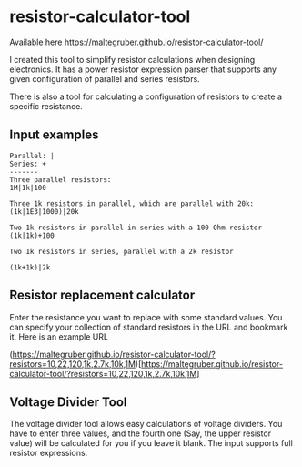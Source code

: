 # resistor-calculator-tool
Available here
https://maltegruber.github.io/resistor-calculator-tool/

I created this tool to simplify resistor calculations when designing electronics. It has a power resistor expression parser that supports any given configuration of parallel and series resistors.

There is also a tool for calculating a configuration of resistors to create a specific resistance.


## Input examples


```
Parallel: |
Series: +
-------
Three parallel resistors:
1M|1k|100

Three 1k resistors in parallel, which are parallel with 20k:
(1k|1E3|1000)|20k

Two 1k resistors in parallel in series with a 100 Ohm resistor
(1k|1k)+100

Two 1k resistors in series, parallel with a 2k resistor

(1k+1k)|2k

```

## Resistor replacement calculator
Enter the resistance you want to replace with some standard values. You can specify your collection of standard resistors in the URL and bookmark it. Here is an example URL

(https://maltegruber.github.io/resistor-calculator-tool/?resistors=10,22,120,1k,2.7k,10k,1M)[https://maltegruber.github.io/resistor-calculator-tool/?resistors=10,22,120,1k,2.7k,10k,1M]

## Voltage Divider Tool
The voltage divider tool allows easy calculations of voltage dividers. You have to enter three values, and the fourth one (Say, the upper resistor value) will be calculated for you if you leave it blank. The input supports full resistor expressions.